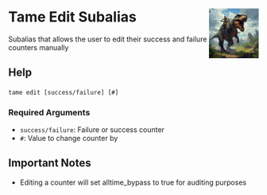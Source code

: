 <h1>Tame Edit Subalias<img align="right" src="../../Data/main.png" width="100px"></h1>

Subalias that allows the user to edit their success and failure counters manually

## Help
`tame edit [success/failure] [#]`

### Required Arguments
- `success/failure`: Failure or success counter
- `#`: Value to change counter by

## Important Notes
- Editing a counter will set alltime_bypass to true for auditing purposes